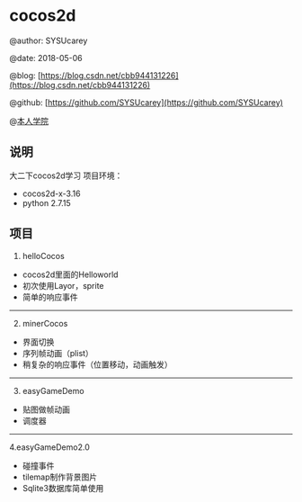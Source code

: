# cocos2d

@author: SYSUcarey

@date: 2018-05-06

@blog: [https://blog.csdn.net/cbb944131226](https://blog.csdn.net/cbb944131226) 

@github: [https://github.com/SYSUcarey](https://github.com/SYSUcarey) 

@[本人学院](http://sdcs.sysu.edu.cn/) 

## 说明

大二下cocos2d学习
项目环境：
*  cocos2d-x-3.16
*  python 2.7.15

## 项目

1. helloCocos

* cocos2d里面的Helloworld
* 初次使用Layor，sprite
* 简单的响应事件

***

2. minerCocos
* 界面切换
* 序列帧动画（plist）
* 稍复杂的响应事件（位置移动，动画触发）

***
3. easyGameDemo
* 贴图做帧动画
* 调度器
***
4.easyGameDemo2.0
* 碰撞事件
* tilemap制作背景图片
* Sqlite3数据库简单使用

